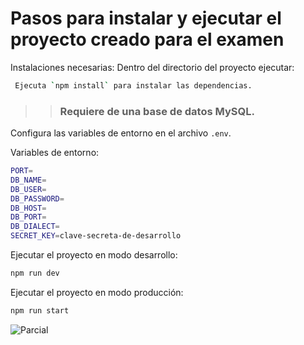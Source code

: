 # Pasos para instalar y ejecutar el proyecto creado para el examen
Instalaciones necesarias:
Dentro del directorio del proyecto ejecutar:
```bash
 Ejecuta `npm install` para instalar las dependencias.
```

>> ### Requiere de una base de datos MySQL.

Configura las variables de entorno en el archivo `.env`.

Variables de entorno:
```bash
PORT=
DB_NAME=
DB_USER=
DB_PASSWORD=
DB_HOST=
DB_PORT=
DB_DIALECT=
SECRET_KEY=clave-secreta-de-desarrollo
```

Ejecutar el proyecto en modo desarrollo:
```bash
npm run dev
```

Ejecutar el proyecto en modo producción:
```bash
npm run start
```



![Parcial](https://www.google.com/imgres?imgurl=https%3A%2F%2Fdev.mysql.com%2Fblog-archive%2Fmysqlhighavailability%2Fwp-content%2Fuploads%2F2015%2F12%2FNode_Cluster_logo.png&tbnid=JpPXGtCBty-XJM&vet=12ahUKEwjP2LfJgvH_AhVrOrkGHdypDvwQMygFegUIARDGAQ..i&imgrefurl=https%3A%2F%2Fdev.mysql.com%2Fblog-archive%2Fmysql-cluster-with-node-js%2F&docid=ISHrIeaKV3F6-M&w=454&h=340&q=mysql%20node%20ejs&client=firefox-b-d&ved=2ahUKEwjP2LfJgvH_AhVrOrkGHdypDvwQMygFegUIARDGAQ)



